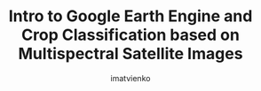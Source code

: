 ---
layout: post

author: imatvienko
title:  "Intro to Google Earth Engine and Crop Classification based on Multispectral Satellite Images"
presentation: "/assets/earth.pdf"
categories: Deep_Learning  Satellite_Images Neural_Networks
comments: true
---